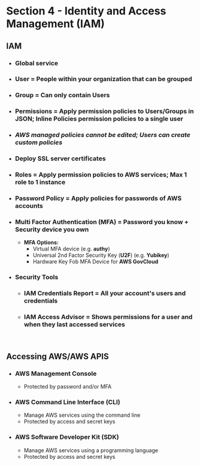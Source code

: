 # Section 4 - Identity and Access Management (IAM)

## **IAM**
- ### Global service
- ### **User** = People within your organization that can be grouped
- ### **Group** = Can only contain Users
- ### **Permissions** = Apply permission policies to **Users/Groups** in JSON; **Inline Policies** permission policies to a single user
- ### ***AWS managed policies cannot be edited; Users can create custom policies***
- ### **Deploy SSL server certificates**
- ### **Roles** = Apply permission policies to AWS services; **Max 1 role to 1 instance**
- ### **Password Policy** = Apply policies for passwords of AWS accounts
- ### **Multi Factor Authentication (MFA)** = Password you know + Security device you own
	- **MFA Options:**
		- Virtual MFA device (e.g. **authy**)
		- Universal 2nd Factor Security Key (**U2F**) (e.g. **Yubikey**)
		- Hardware Key Fob MFA Device for **AWS GovCloud**
- ### **Security Tools**
	- ### **IAM Credentials Report** = All your account's users and credentials
	- ### **IAM Access Advisor** = Shows permissions for a user and when they last accessed services

<br>

## **Accessing AWS/AWS APIS**
- ### **AWS Management Console**
	- Protected by password and/or MFA
- ### **AWS Command Line Interface (CLI)**
	- Manage AWS services using the command line
	- Protected by access and secret keys
- ### **AWS Software Developer Kit (SDK)**
	- Manage AWS services using a programming language
	- Protected by access and secret keys

